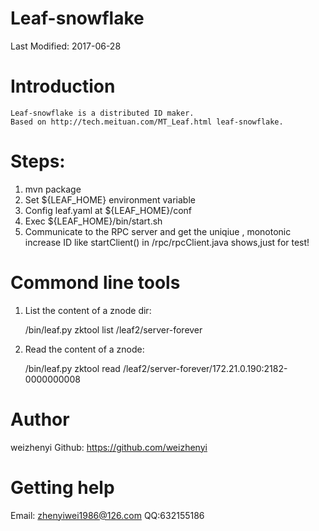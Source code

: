 Leaf-snowflake
=============

Last Modified: 2017-06-28


Introduction
============
    Leaf-snowflake is a distributed ID maker.
    Based on http://tech.meituan.com/MT_Leaf.html leaf-snowflake.

Steps:
============
1. mvn package
2. Set ${LEAF_HOME} environment variable
3. Config leaf.yaml at ${LEAF_HOME}/conf
4. Exec ${LEAF_HOME}/bin/start.sh
5. Communicate to the RPC server and get the uniqiue , monotonic increase ID like startClient() in /rpc/rpcClient.java shows,just for test!

Commond line tools
============
1. List the content of a znode dir:

   /bin/leaf.py zktool list /leaf2/server-forever

2. Read the content of a znode:

   /bin/leaf.py zktool read /leaf2/server-forever/172.21.0.190:2182-0000000008


# Author
weizhenyi
Github: https://github.com/weizhenyi



# Getting help
Email: zhenyiwei1986@126.com
QQ:632155186